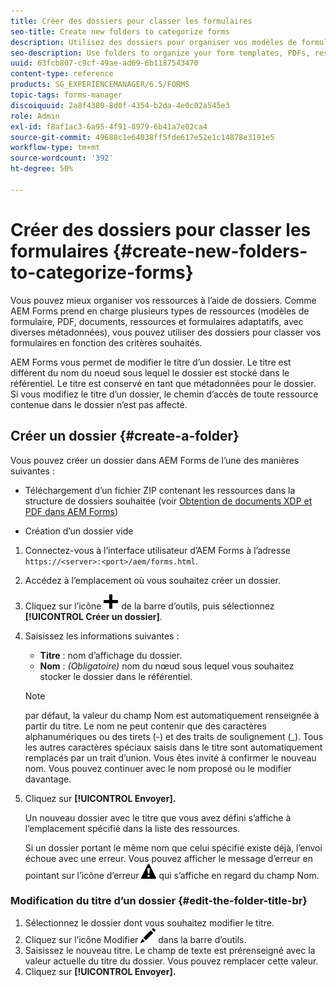 ```yaml
---
title: Créer des dossiers pour classer les formulaires
seo-title: Create new folders to categorize forms
description: Utilisez des dossiers pour organiser vos modèles de formulaire, PDF, ressources et formulaires adaptatifs.
seo-description: Use folders to organize your form templates, PDFs, resources, and adaptive forms.
uuid: 63fcb807-c9cf-49ae-ad69-6b1187543470
content-type: reference
products: SG_EXPERIENCEMANAGER/6.5/FORMS
topic-tags: forms-manager
discoiquuid: 2a8f4380-8d0f-4354-b2da-4e0c02a545e3
role: Admin
exl-id: f8af1ac3-6a95-4f91-8979-6b41a7e02ca4
source-git-commit: 49688c1e64038ff5fde617e52e1c14878e3191e5
workflow-type: tm+mt
source-wordcount: '392'
ht-degree: 50%

---
```


# Créer des dossiers pour classer les formulaires {#create-new-folders-to-categorize-forms}

Vous pouvez mieux organiser vos ressources à l’aide de dossiers. Comme AEM Forms prend en charge plusieurs types de ressources (modèles de formulaire, PDF, documents, ressources et formulaires adaptatifs, avec diverses métadonnées), vous pouvez utiliser des dossiers pour classer vos formulaires en fonction des critères souhaités.

AEM Forms vous permet de modifier le titre d’un dossier. Le titre est différent du nom du noeud sous lequel le dossier est stocké dans le référentiel. Le titre est conservé en tant que métadonnées pour le dossier. Si vous modifiez le titre d’un dossier, le chemin d’accès de toute ressource contenue dans le dossier n’est pas affecté.

## Créer un dossier {#create-a-folder}

Vous pouvez créer un dossier dans AEM Forms de l’une des manières suivantes :

* Téléchargement d’un fichier ZIP contenant les ressources dans la structure de dossiers souhaitée (voir [Obtention de documents XDP et PDF dans AEM Forms](/help/forms/using/get-xdp-pdf-documents-aem.md))

* Création d’un dossier vide

1. Connectez-vous à l’interface utilisateur d’AEM Forms à l’adresse `https://<server>:<port>/aem/forms.html`.
1. Accédez à l’emplacement où vous souhaitez créer un dossier.
1. Cliquez sur l’icône ![aem6forms_add](assets/aem6forms_add.png) de la barre d’outils, puis sélectionnez **[!UICONTROL Créer un dossier]**.

1. Saisissez les informations suivantes :

   * **Titre** : nom d’affichage du dossier.
   * **Nom** : *(Obligatoire)* nom du nœud sous lequel vous souhaitez stocker le dossier dans le référentiel.

   >[!NOTE]
   >
   >par défaut, la valeur du champ Nom est automatiquement renseignée à partir du titre. Le nom ne peut contenir que des caractères alphanumériques ou des tirets (-) et des traits de soulignement (_). Tous les autres caractères spéciaux saisis dans le titre sont automatiquement remplacés par un trait d’union. Vous êtes invité à confirmer le nouveau nom. Vous pouvez continuer avec le nom proposé ou le modifier davantage.

1. Cliquez sur **[!UICONTROL Envoyer].**

   Un nouveau dossier avec le titre que vous avez défini s’affiche à l’emplacement spécifié dans la liste des ressources.

   Si un dossier portant le même nom que celui spécifié existe déjà, l’envoi échoue avec une erreur. Vous pouvez afficher le message d’erreur en pointant sur l’icône d’erreur ![aem6forms_error_alert](assets/aem6forms_error_alert.png) qui s’affiche en regard du champ Nom.

### Modification du titre d’un dossier {#edit-the-folder-title-br}

1. Sélectionnez le dossier dont vous souhaitez modifier le titre.
1. Cliquez sur lʼicône Modifier ![aem6forms_edit](assets/aem6forms_edit.png) dans la barre d’outils.
1. Saisissez le nouveau titre. Le champ de texte est prérenseigné avec la valeur actuelle du titre du dossier. Vous pouvez remplacer cette valeur.
1. Cliquez sur **[!UICONTROL Envoyer].**
